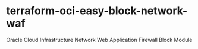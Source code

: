 # terraform-oci-easy-block-network-waf
Oracle Cloud Infrastructure Network Web Application Firewall Block Module
